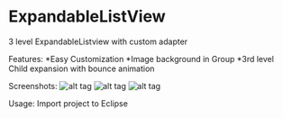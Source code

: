 ExpandableListView
==================

3 level ExpandableListview with custom adapter

Features:
*Easy Customization
*Image background in Group
*3rd level Child expansion with bounce animation


Screenshots:
![alt tag](https://raw.github.com/harishsn/ExpandableListView/CustomExpandableListView/screenshots/SC20140802-210656.png)
![alt tag](https://raw.github.com/harishsn/ExpandableListView/CustomExpandableListView/screenshots/SC20140802-210738.png)
![alt tag](https://raw.github.com/harishsn/ExpandableListView/CustomExpandableListView/screenshots/SC20140802-210921.png)

Usage:
Import project to Eclipse


